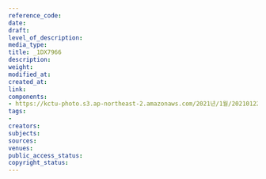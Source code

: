 ```yaml
---
reference_code: 
date: 
draft: 
level_of_description: 
media_type: 
title: _1DX7966
description: 
weight: 
modified_at: 
created_at: 
link: 
components:
- https://kctu-photo.s3.ap-northeast-2.amazonaws.com/2021년/1월/20210122_김진숙+보도행진+희망뚜벅이+20일차/_1DX7966.jpg
tags:
- 
creators: 
subjects: 
sources: 
venues: 
public_access_status: 
copyright_status: 
---
```

